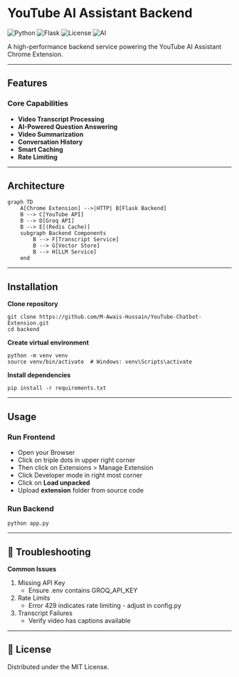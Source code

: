 # YouTube AI Assistant Backend

![Python](https://img.shields.io/badge/python-3.9+-blue.svg)
![Flask](https://img.shields.io/badge/flask-2.0+-green.svg)
![License](https://img.shields.io/badge/license-MIT-orange.svg)
![AI](https://img.shields.io/badge/AI-Groq/Llama3-purple.svg)

A high-performance backend service powering the YouTube AI Assistant Chrome Extension.

---

## Features

### Core Capabilities
- **Video Transcript Processing**
- **AI-Powered Question Answering**
- **Video Summarization**
- **Conversation History**
- **Smart Caching**
- **Rate Limiting**

---

## Architecture

```mermaid
graph TD
    A[Chrome Extension] -->|HTTP| B[Flask Backend]
    B --> C[YouTube API]
    B --> D[Groq API]
    B --> E[(Redis Cache)]
    subgraph Backend Components
        B --> F[Transcript Service]
        B --> G[Vector Store]
        B --> H[LLM Service]
    end
```
----

## Installation

**Clone repository**
```
git clone https://github.com/M-Awais-Hussain/YouTube-Chatbot-Extension.git
cd backend
```

**Create virtual environment**
```
python -m venv venv
source venv/bin/activate  # Windows: venv\Scripts\activate
```

**Install dependencies**
```
pip install -r requirements.txt
```

---

## Usage
### **Run Frontend**

- Open your Browser
- Click on triple dots in upper right corner
- Then click on Extensions > Manage Extension
- Click Developer mode in right most corner
- Click on **Load unpacked**
- Upload **extension** folder from source code

### **Run Backend**
```
python app.py
```

---

## 🐛 Troubleshooting
**Common Issues**
1. Missing API Key
    - Ensure .env contains GROQ_API_KEY
2. Rate Limits
    - Error 429 indicates rate limiting - adjust in config.py
3. Transcript Failures
    - Verify video has captions available

---

## 📜 License
Distributed under the MIT License. 

